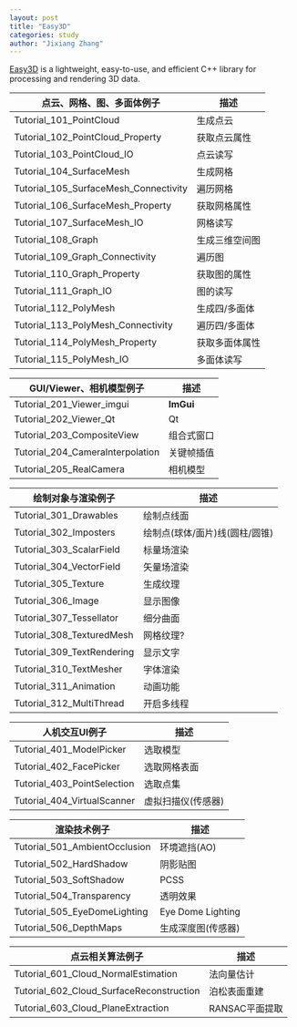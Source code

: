 ```yaml
---
layout: post
title: "Easy3D"
categories: study
author: "Jixiang Zhang"
---
```


[Easy3D](https://github.com/LiangliangNan/Easy3D) is a lightweight, easy-to-use, and efficient C++ library for processing and rendering 3D data.

| 点云、网格、图、多面体例子            | 描述           |
| ------------------------------------- | -------------- |
| Tutorial_101_PointCloud               | 生成点云       |
| Tutorial_102_PointCloud_Property      | 获取点云属性   |
| Tutorial_103_PointCloud_IO            | 点云读写       |
| Tutorial_104_SurfaceMesh              | 生成网格       |
| Tutorial_105_SurfaceMesh_Connectivity | 遍历网格       |
| Tutorial_106_SurfaceMesh_Property     | 获取网格属性   |
| Tutorial_107_SurfaceMesh_IO           | 网格读写       |
| Tutorial_108_Graph                    | 生成三维空间图 |
| Tutorial_109_Graph_Connectivity       | 遍历图         |
| Tutorial_110_Graph_Property           | 获取图的属性   |
| Tutorial_111_Graph_IO                 | 图的读写       |
| Tutorial_112_PolyMesh                 | 生成四/多面体  |
| Tutorial_113_PolyMesh_Connectivity    | 遍历四/多面体  |
| Tutorial_114_PolyMesh_Property        | 获取多面体属性 |
| Tutorial_115_PolyMesh_IO              | 多面体读写     |

| GUI/Viewer、相机模型例子         | 描述       |
| -------------------------------- | ---------- |
| Tutorial_201_Viewer_imgui        | **ImGui**  |
| Tutorial_202_Viewer_Qt           | Qt         |
| Tutorial_203_CompositeView       | 组合式窗口 |
| Tutorial_204_CameraInterpolation | 关键帧插值 |
| Tutorial_205_RealCamera          | 相机模型   |

| 绘制对象与渲染例子         | 描述                           |
| -------------------------- | ------------------------------ |
| Tutorial_301_Drawables     | 绘制点线面                     |
| Tutorial_302_Imposters     | 绘制点(球体/面片)线(圆柱/圆锥) |
| Tutorial_303_ScalarField   | 标量场渲染                     |
| Tutorial_304_VectorField   | 矢量场渲染                     |
| Tutorial_305_Texture       | 生成纹理                       |
| Tutorial_306_Image         | 显示图像                       |
| Tutorial_307_Tessellator   | 细分曲面                       |
| Tutorial_308_TexturedMesh  | 网格纹理?                      |
| Tutorial_309_TextRendering | 显示文字                       |
| Tutorial_310_TextMesher    | 字体渲染                       |
| Tutorial_311_Animation     | 动画功能                       |
| Tutorial_312_MultiThread   | 开启多线程                     |

| 人机交互UI例子              | 描述               |
| --------------------------- | ------------------ |
| Tutorial_401_ModelPicker    | 选取模型           |
| Tutorial_402_FacePicker     | 选取网格表面       |
| Tutorial_403_PointSelection | 选取点集           |
| Tutorial_404_VirtualScanner | 虚拟扫描仪(传感器) |

| 渲染技术例子                  | 描述               |
| ----------------------------- | ------------------ |
| Tutorial_501_AmbientOcclusion | 环境遮挡(AO)       |
| Tutorial_502_HardShadow       | 阴影贴图           |
| Tutorial_503_SoftShadow       | PCSS               |
| Tutorial_504_Transparency     | 透明效果           |
| Tutorial_505_EyeDomeLighting  | Eye Dome Lighting  |
| Tutorial_506_DepthMaps        | 生成深度图(传感器) |

| 点云相关算法例子                         | 描述           |
| ---------------------------------------- | -------------- |
| Tutorial_601_Cloud_NormalEstimation      | 法向量估计     |
| Tutorial_602_Cloud_SurfaceReconstruction | 泊松表面重建   |
| Tutorial_603_Cloud_PlaneExtraction       | RANSAC平面提取 |
